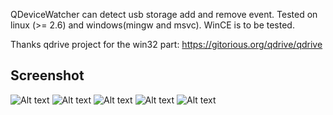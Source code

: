 QDeviceWatcher can detect usb storage add and remove event.
Tested on linux (>= 2.6) and windows(mingw and msvc). WinCE is to be tested.

Thanks qdrive project for the win32 part: https://gitorious.org/qdrive/qdrive

Screenshot
-----

![Alt text](https://github.com/wang-bin/qop/raw/master/screenshot/ubuntu.png              "Ubuntu non-debug")
![Alt text](https://github.com/wang-bin/qop/raw/master/screenshot/ubuntu-gui-debug.png    "Ubuntu gui debug")
![Alt text](https://github.com/wang-bin/qop/raw/master/screenshot/win7.png                "Win7 non-debug")
![Alt text](https://github.com/wang-bin/qop/raw/master/screenshot/win7-gui-debug.png      "Win7 gui debug")
![Alt text](https://github.com/wang-bin/qop/raw/master/screenshot/wince-emu-gu.png        "WinCE emulater")

